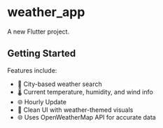 # weather_app

A new Flutter project.

## Getting Started

Features include:

- 📍 City-based weather search
- 🌡️ Current temperature, humidity, and wind info
- 🌐 Hourly Update
- 🎨 Clean UI with weather-themed visuals
- 🌐 Uses OpenWeatherMap API for accurate data
